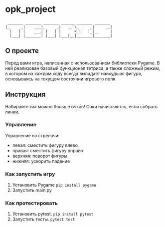 # opk_project
```COOL_ASCII_ART
 _______ _______ _______ ______ _______ _______ 
|_     _|    ___|_     _|   __ \_     _|     __|
  |   | |    ___| |   | |      <_|   |_|__     |
  |___| |_______| |___| |___|__|_______|_______|
  ```

## О проекте
Перед вами игра, написанная с использованием библиотеки Pygame. В ней реализован базовый функционал тетриса, а также сложный режим, в котором на каждом ходу всегда выпадает наихудшая фигура, основываясь на текущем состоянии игрового поля. 

## Инструкция
Набирайте как можно больше очков! Очки начисляются, если собрать линии.

### Управление 
Управление на стрелочи:
- левая:  сместить фигуру влево
- правая: сместить фигуру вправо
- верхняя: поворот фигуры
- нижняя: ускорить падение  

### Как запустить игру
1. Установить Pygame `pip install pygame`
2. Запустить main.py

### Как протестировать
1. Установить pytest. `pip install pytest`
2. Запустить тесты. `pytest test`
